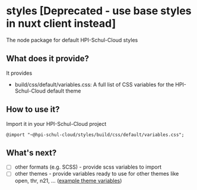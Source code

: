 # styles [Deprecated - use base styles in nuxt client instead]
The node package for default HPI-Schul-Cloud styles

## What does it provide?

It provides 

- build/css/default/variables.css: A full list of CSS variables for the HPI-Schul-Cloud default theme

## How to use it?

Import it in your HPI-Schul-Cloud project 

``@import "~@hpi-schul-cloud/styles/build/css/default/variables.css";``

## What's next?

- [ ] other formats (e.g. SCSS) - provide scss variables to import
- [ ] other themes - provide variables ready to use for other themes like open, thr, n21, ... ([example theme variables](https://github.com/hpi-schul-cloud/nuxt-client/blob/develop/src/themes/open/styles/variables/_colors.scss))
